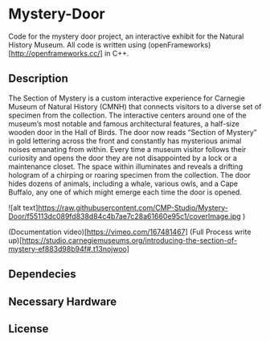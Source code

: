# Mystery-Door
Code for the mystery door project, an interactive exhibit for the Natural History Museum. All code is written using (openFrameworks)[http://openframeworks.cc/] in C++. 

## Description 

The Section of Mystery is a custom interactive experience for Carnegie Museum of Natural History (CMNH) that connects visitors to a diverse set of specimen from the collection. The interactive centers around one of the museum’s most notable and famous architectural features, a half-size wooden door in the Hall of Birds. The door now reads “Section of Mystery” in gold lettering across the front and constantly has mysterious animal noises emanating from within. Every time a museum visitor follows their curiosity and opens the door they are not disappointed by a lock or a maintenance closet. The space within illuminates and reveals a drifting hologram of a chirping or roaring specimen from the collection. The door hides dozens of animals, including a whale, various owls, and a Cape Buffalo, any one of which might emerge each time the door is opened.

![alt text]https://raw.githubusercontent.com/CMP-Studio/Mystery-Door/f55113dc089fd838d84c4b7ae7c28a61660e95c1/coverImage.jpg )

(Documentation video)[https://vimeo.com/167481467] 
(Full Process write up)[https://studio.carnegiemuseums.org/introducing-the-section-of-mystery-ef883d98b94f#.t13nojwoo]

## Dependecies

## Necessary Hardware

## License


